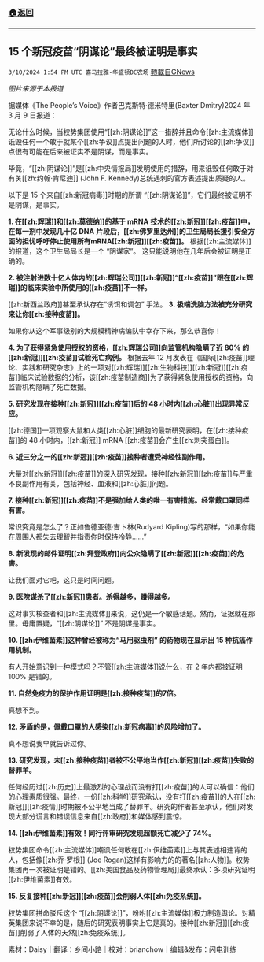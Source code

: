 ###  [:house:返回](README.md)
---


## 15 个新冠疫苗“阴谋论”最终被证明是事实
`3/10/2024 1:54 PM UTC 喜马拉雅-华盛顿DC农场` [轉載自GNews](https://gnews.org/articles/2381876)

*图片来源于本报道*



据媒体《The People’s Voice》作者巴克斯特·德米特里(Baxter Dmitry)2024 年 3 月 9 日报道：

无论什么时候，当权势集团使用“[[zh:阴谋论]]”这一措辞并且命令[[zh:主流媒体]]诋毁任何一个敢于就某个[[zh:争议]]点提出问题的人时，他们所讨论的[[zh:争议]]点很有可能在后来被证实不是阴谋，而是事实。

毕竟，“[[zh:阴谋论]]”是[[zh:中央情报局]]发明使用的措辞，用来诋毁任何敢于对有关[[zh:约翰·肯尼迪]] (John F. Kennedy)总统遇刺的官方表述提出质疑的人。

以下是 15 个来自[[zh:新冠病毒]]时期的所谓 “[[zh:阴谋论]]”，它们最终被证明不是阴谋，是事实。

**1\. 在[[zh:辉瑞]]和[[zh:莫德纳]]的基于** **mRNA** **技术的[[zh:新冠]][[zh:疫苗]]中，在每一剂中发现几十亿** **DNA** **片段后，[[zh:佛罗里达州]]的卫生局局长援引安全方面的担忧呼吁停止使用所有****mRNA****[[zh:新冠]][[zh:疫苗]]。**
根据[[zh:主流媒体]]的报道，这个卫生局局长是一个 “阴谋家”。 这只能说明他在几年后会被证明是正确的。

**2\. 被注射进数十亿人体内的[[zh:辉瑞公司]][[zh:新冠]]“[[zh:疫苗]]”跟在[[zh:辉瑞]]的临床实验中所使用的[[zh:疫苗]]不一样。**

[[zh:新西兰政府]]甚至承认存在“诱饵和调包” 手法。
**3\. 极端洗脑方法被充分研究来让你[[zh:接种疫苗]]。**

如果你从这个军事级别的大规模精神病编队中幸存下来，那么恭喜你！

**4\. 为了获得紧急使用授权的资格，[[zh:辉瑞公司]]向监管机构隐瞒了近 80% 的[[zh:新冠]][[zh:疫苗]]试验死亡病例。**
根据去年 12 月发表在《国际[[zh:疫苗]]理论、实践和研究杂志》上的一项对[[zh:辉瑞]][[zh:生物科技]][[zh:新冠]][[zh:疫苗]]临床试验数据的分析，该[[zh:疫苗制造商]]为了获得紧急使用授权的资格，向监管机构隐瞒了死亡数据。

**5\. 研究发现在接种[[zh:新冠]][[zh:疫苗]]后的 48 小时内[[zh:心脏]]出现异常反应。**

[[zh:德国]]一项观察大鼠和人类[[zh:心脏]]细胞的最新研究表明，在[[zh:接种疫苗]]的 48 小时内，[[zh:新冠]] mRNA [[zh:疫苗]]会产生[[zh:刺突蛋白]]。

**6\. 近三分之一的[[zh:新冠]][[zh:疫苗]]接种者遭受神经性副作用。**

大量对[[zh:新冠]][[zh:疫苗]]的深入研究发现，接种[[zh:新冠]][[zh:疫苗]]与严重不良副作用有关，包括神经、血液和[[zh:心脏]]问题。

**7\. 接种[[zh:新冠]][[zh:疫苗]]不是强加给人类的唯一有害措施。经常戴口罩同样有害。**

常识究竟是怎么了？正如鲁德亚德·吉卜林(Rudyard Kipling)写的那样，“如果你能在周围人都失去理智并指责你时保持冷静……”

**8\. 新发现的邮件证明[[zh:拜登政府]]向公众隐瞒了[[zh:新冠]][[zh:疫苗]]的危害。**

让我们面对它吧，这只是时间问题。

**9\. 医院谋杀了[[zh:新冠]]患者。杀得越多，赚得越多。**

这对事实核查者和[[zh:主流媒体]]来说，这仍是一个敏感话题。然而，证据就在那里。毋庸置疑，“[[zh:阴谋论]]” 不是阴谋是事实。

**10\. [[zh:伊维菌素]]这种曾经被称为“马用驱虫剂”** **的药物现在显示出 15 种抗癌作用机制。**

有人开始意识到一种模式吗？不管[[zh:主流媒体]]说什么，在 2 年内都被证明 100% 是错的。

**11\. 自然免疫力的保护作用证明是[[zh:接种疫苗]]的7倍。**

真想不到。

**12\. 矛盾的是，佩戴口罩的人感染[[zh:新冠病毒]]的风险增加了。**

真不想说我早就告诉过你。

**13\. 研究发现，未[[zh:接种疫苗]]者被不公平地当作[[zh:新冠]][[zh:疫苗]]失败的替罪羊。**

任何经历过[[zh:历史]]上最激烈的心理战而没有打[[zh:疫苗]]的人可以确信：他们的心理素质很强。最终，一份[[zh:科学]]研究承认，没有打[[zh:疫苗]]的人在[[zh:新冠]][[zh:疫情]]时期被不公平地当成了替罪羊。研究的作者甚至承认，他们对发现大部分谎言和错误信息来自[[zh:政府]]和媒体感到震惊。

**14\. [[zh:伊维菌素]]有效！同行评审研究发现超额死亡减少了 74%。**

权势集团命令[[zh:主流媒体]]嘲讽任何敢在[[zh:伊维菌素]]上与其表述相违背的人，包括像[[zh:乔·罗根]] (Joe Rogan)这样有影响力的的著名[[zh:人物]]。权势集团再一次被证明是错的。[[zh:美国食品及药物管理局]]最终承认：多项研究证明[[zh:伊维菌素]]有效。

**15\. 反复接种[[zh:新冠]][[zh:疫苗]]会削弱人体[[zh:免疫系统]]。**

权势集团拼命驳斥这个 “[[zh:阴谋论]]”，吩咐[[zh:主流媒体]]极力制造舆论。对精英集团来说不幸的是，随后的研究表明事实上它是真的。接种[[zh:新冠]][[zh:疫苗]]削弱了人体的天然[[zh:免疫系统]]。




素材：Daisy｜翻译：乡间小路｜校对：brianchow｜编辑&发布：闪电训练






































